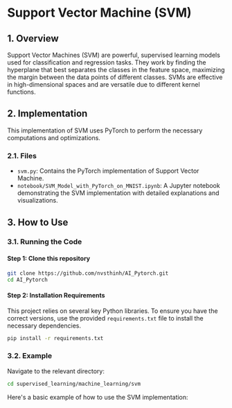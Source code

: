 # Support Vector Machine (SVM)

## 1. Overview
Support Vector Machines (SVM) are powerful, supervised learning models used for classification and regression tasks. They work by finding the hyperplane that best separates the classes in the feature space, maximizing the margin between the data points of different classes. SVMs are effective in high-dimensional spaces and are versatile due to different kernel functions.

## 2. Implementation
This implementation of SVM uses PyTorch to perform the necessary computations and optimizations.

### 2.1. Files
- `svm.py`: Contains the PyTorch implementation of Support Vector Machine.
- `notebook/SVM_Model_with_PyTorch_on_MNIST.ipynb`: A Jupyter notebook demonstrating the SVM implementation with detailed explanations and visualizations.

## 3. How to Use

### 3.1. Running the Code
#### Step 1: Clone this repository
```bash
git clone https://github.com/nvsthinh/AI_Pytorch.git
cd AI_Pytorch
```

#### Step 2: Installation Requirements
This project relies on several key Python libraries. To ensure you have the correct versions, use the provided `requirements.txt` file to install the necessary dependencies.
```bash
pip install -r requirements.txt
```

### 3.2. Example
Navigate to the relevant directory:
```bash
cd supervised_learning/machine_learning/svm
```

Here's a basic example of how to use the SVM implementation:


